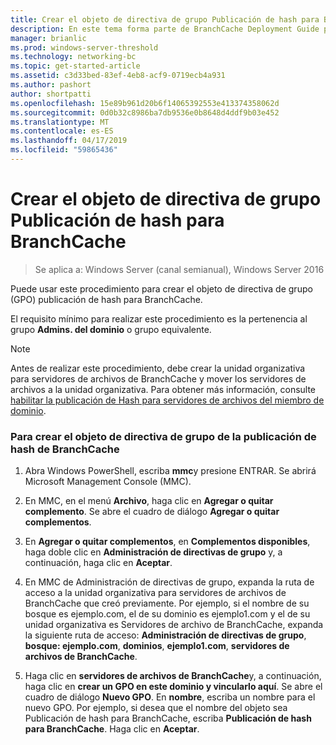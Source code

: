```yaml
---
title: Crear el objeto de directiva de grupo Publicación de hash para BranchCache
description: En este tema forma parte de BranchCache Deployment Guide para Windows Server 2016, que demuestra cómo implementar BranchCache en los modos de caché distribuida y hospedada para optimizar el uso de ancho de banda WAN de sucursales
manager: brianlic
ms.prod: windows-server-threshold
ms.technology: networking-bc
ms.topic: get-started-article
ms.assetid: c3d33bed-83ef-4eb8-acf9-0719ecb4a931
ms.author: pashort
author: shortpatti
ms.openlocfilehash: 15e89b961d20b6f14065392553e413374358062d
ms.sourcegitcommit: 0d0b32c8986ba7db9536e0b8648d4ddf9b03e452
ms.translationtype: MT
ms.contentlocale: es-ES
ms.lasthandoff: 04/17/2019
ms.locfileid: "59865436"
---
```

# <a name="create-the-branchcache-hash-publication-group-policy-object"></a>Crear el objeto de directiva de grupo Publicación de hash para BranchCache

>Se aplica a: Windows Server (canal semianual), Windows Server 2016

Puede usar este procedimiento para crear el objeto de directiva de grupo (GPO) publicación de hash para BranchCache.  
  
El requisito mínimo para realizar este procedimiento es la pertenencia al grupo **Admins. del dominio** o grupo equivalente.  
  
> [!NOTE]  
> Antes de realizar este procedimiento, debe crear la unidad organizativa para servidores de archivos de BranchCache y mover los servidores de archivos a la unidad organizativa. Para obtener más información, consulte [habilitar la publicación de Hash para servidores de archivos del miembro de dominio](../../branchcache/deploy/Enable-Hash-Publication-for-Domain-Member-File-Servers.md).  
  
### <a name="to-create-the-branchcache-hash-publication-group-policy-object"></a>Para crear el objeto de directiva de grupo de la publicación de hash de BranchCache  
  
1.  Abra Windows PowerShell, escriba **mmc**y presione ENTRAR. Se abrirá Microsoft Management Console (MMC).  
  
2.  En MMC, en el menú **Archivo**, haga clic en **Agregar o quitar complemento**. Se abre el cuadro de diálogo **Agregar o quitar complementos**.  
  
3.  En **Agregar o quitar complementos**, en **Complementos disponibles**, haga doble clic en **Administración de directivas de grupo** y, a continuación, haga clic en **Aceptar**.  
  
4.  En MMC de Administración de directivas de grupo, expanda la ruta de acceso a la unidad organizativa para servidores de archivos de BranchCache que creó previamente. Por ejemplo, si el nombre de su bosque es ejemplo.com, el de su dominio es ejemplo1.com y el de su unidad organizativa es Servidores de archivo de BranchCache, expanda la siguiente ruta de acceso: **Administración de directivas de grupo**, **bosque: ejemplo.com**, **dominios**, **ejemplo1.com**, **servidores de archivos de BranchCache**.  
  
5.  Haga clic en **servidores de archivos de BranchCache**y, a continuación, haga clic en **crear un GPO en este dominio y vincularlo aquí**. Se abre el cuadro de diálogo **Nuevo GPO**. En **nombre**, escriba un nombre para el nuevo GPO. Por ejemplo, si desea que el nombre del objeto sea Publicación de hash para BranchCache, escriba **Publicación de hash para BranchCache**. Haga clic en **Aceptar**.  
  


